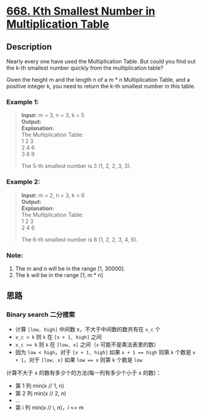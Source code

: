 # [668. Kth Smallest Number in Multiplication Table](https://leetcode.com/problems/kth-smallest-number-in-multiplication-table)

## Description

Nearly every one have used the Multiplication Table. But could you find out the k-th smallest number quickly from the multiplication table?

Given the height m and the length n of a m * n Multiplication Table, and a positive integer k, you need to return the k-th smallest number in this table.

### Example 1:
> **Input:** m = 3, n = 3, k = 5  
**Output:**   
**Explanation:**    
The Multiplication Table:  
1	2	3  
2	4	6  
3	6	9  
> 
> The 5-th smallest number is 3 (1, 2, 2, 3, 3).

### Example 2:
> **Input:** m = 2, n = 3, k = 6  
**Output:**   
**Explanation:**   
The Multiplication Table:  
1	2	3  
2	4	6  
>
> The 6-th smallest number is 6 (1, 2, 2, 3, 4, 6).

### Note:
1. The m and n will be in the range [1, 30000].
1. The k will be in the range [1, m * n]

## 思路

### Binary search 二分搜索

- 计算 `[low, high]` 中间数 x，不大于中间数的数共有在 `x_c` 个
- `x_c < k` 则 `k` 在 `[x + 1, high]` 之间
- `x_c >= k` 则 `k` 在 `[low, x]` 之间（`x` 可能不是乘法表里的数）
- 因为 `low < high`，对于 `[x + 1, high]` 如果 `x + 1 == high` 则第 `k` 个数是 `x + 1`，对于 `[low, x]` 如果 `low == x` 则第 `k` 个数是 `low`

计算不大于 x 的数有多少个的方法(每一列有多少个小于 x 的数)：
- 第 1 列 min(x // 1, n)
- 第 2 列 min(x // 2, n)
- ...
- 第 i 列 min(x // i, n)，i <= m
